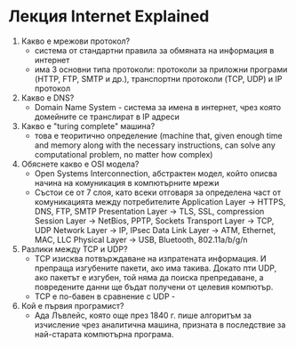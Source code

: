 # Лекция Internet Explained 

1. Какво е мрежови протокол?
   - система от стандартни правила за обмяната на информация в интернет
   - има 3 основни типа протоколи: протоколи за приложни програми (HTTP, FTP, SMTP  и др.), транспортни протоколи (TCP, UDP) и IP протокол
2. Какво е DNS?
   - Domain Name System -  система за имена в интернет, чрез която домейните се транслират в IP адреси
3. Какво e "turing complete" машина?
   - това е теоритично определение (machine that, given enough time and memory along with the necessary instructions, can solve any computational problem, no matter how complex)
4. Обяснете какво е OSI модела?
    - Open Systems Interconnection,  абстрактен модел, който описва начина на комуникация в компютърните мрежи
    - Състои се от 7 слоя, като всеки отговаря за определена част от комуникацията между потребителите
      Application Layer -> HTTPS, DNS, FTP, SMTP
      Presentation Layer -> TLS, SSL, compression
      Session Layer -> NetBios, PPTP, Sockets
      Transport Layer -> TCP, UDP
      Network Layer -> IP, IPsec
      Data Link Layer -> ATM, Ethernet, MAC, LLC
      Physical Layer -> USB, Bluetooth, 802.11a/b/g/n
5. Разлики между TCP и UDP?
   - TCP изисква потвърждаване на изпратената информация. И препраща изгубените пакети, ако има такива. Докато пти UDP, ако пакетът е изгубен, той няма да поиска препредаване, а повредените данни ще бъдат получени от целевия компютър.
   - TCP е по-бавен в сравнение с UDP   - 
6. Кой е първия програмист?
   - Ада Лъвлейс, която още през 1840 г. пише алгоритъм за изчисление чрез аналитична машина, призната в последствие за най-старата компютърна програма.